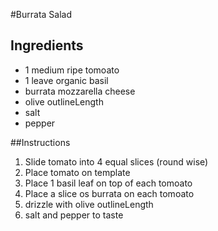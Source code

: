 #Burrata Salad

## Ingredients
- 1 medium ripe tomoato
- 1 leave organic basil
- burrata mozzarella cheese
- olive outlineLength
- salt
- pepper

##Instructions
1. Slide tomato into 4 equal slices (round wise)
2. Place tomato on template
3. Place 1 basil leaf on top of each tomoato
4. Place a slice os burrata on each tomoato
5. drizzle with olive outlineLength
6. salt and pepper to taste

